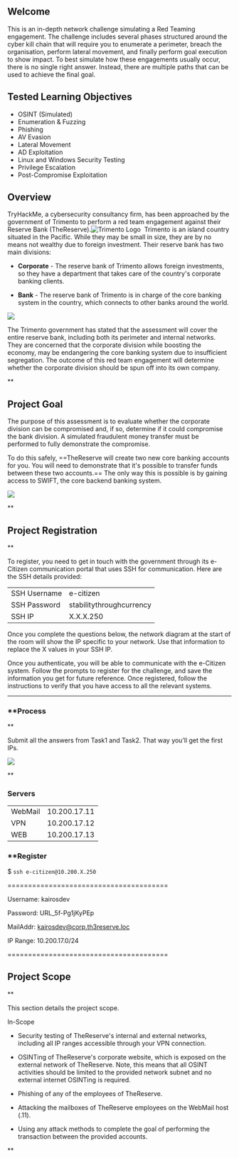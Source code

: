 ## Welcome
This is an in-depth network challenge simulating a Red Teaming engagement. The challenge includes several phases structured around the cyber kill chain that will require you to enumerate a perimeter, breach the organisation, perform lateral movement, and finally perform goal execution to show impact. To best simulate how these engagements usually occur, there is no single right answer. Instead, there are multiple paths that can be used to achieve the final goal.

## Tested Learning Objectives  

- OSINT (Simulated)
- Enumeration & Fuzzing
- Phishing
- AV Evasion
- Lateral Movement
- AD Exploitation
- Linux and Windows Security Testing
- Privilege Escalation
- Post-Compromise Exploitation
## Overview
TryHackMe, a cybersecurity consultancy firm, has been approached by the government of Trimento to perform a red team engagement against their Reserve Bank (TheReserve).![Trimento Logo](https://tryhackme-images.s3.amazonaws.com/user-uploads/6093e17fa004d20049b6933e/room-content/a29cffb908b62b9564316df5a43f69e9.png) 
Trimento is an island country situated in the Pacific. While they may be small in size, they are by no means not wealthy due to foreign investment. Their reserve bank has two main divisions:

- **Corporate** - The reserve bank of Trimento allows foreign investments, so they have a department that takes care of the country's corporate banking clients.  
    
- **Bank** - The reserve bank of Trimento is in charge of the core banking system in the country, which connects to other banks around the world.

![](https://lh7-us.googleusercontent.com/IqKYa6lfgYl2jXJTrLjeQQr9Yq9ziJGPTqKOB10LSoJ3sDwz5DeOaoX3j9KlW_TMHsSuQFNIdZpD42pWznnf40O8FH4os8ai8Zok280YdizjRVzmMSmMtt9nclFTFMMusPYsGEVwz8TV442V8rkxtzI)

The Trimento government has stated that the assessment will cover the entire reserve bank, including both its perimeter and internal networks. They are concerned that the corporate division while boosting the economy, may be endangering the core banking system due to insufficient segregation. The outcome of this red team engagement will determine whether the corporate division should be spun off into its own company.

**
## Project Goal

The purpose of this assessment is to evaluate whether the corporate division can be compromised and, if so, determine if it could compromise the bank division. A simulated fraudulent money transfer must be performed to fully demonstrate the compromise.

To do this safely, ==TheReserve will create two new core banking accounts for you. You will need to demonstrate that it's possible to transfer funds between these two accounts.== The only way this is possible is by gaining access to SWIFT, the core backend banking system.

![](https://lh7-us.googleusercontent.com/_MuHF0T5RHNNpcYyhet1GJC6-BVwkM5ABpy-yWsPTfC_8QbbrzhQl5R4kSggwyEz6LHYx55XenUb4LjMZBmXs3vFg3EVI-H6fmHiBj5sjWtOFGq7Ez61lBkIGPURIJO-Jd2y55xoIiNVKv2vOYD96Cs)

**

## Project Registration
**

To register, you need to get in touch with the government through its e-Citizen communication portal that uses SSH for communication. Here are the SSH details provided:

|   |   |
|---|---|
|SSH Username|e-citizen|
|SSH Password|stabilitythroughcurrency|
|SSH IP|X.X.X.250|

Once you complete the questions below, the network diagram at the start of the room will show the IP specific to your network. Use that information to replace the X values in your SSH IP.

Once you authenticate, you will be able to communicate with the e-Citizen system. Follow the prompts to register for the challenge, and save the information you get for future reference. Once registered, follow the instructions to verify that you have access to all the relevant systems.

---
### **Process

**

Submit all the answers from Task1 and Task2. That way you’ll get the first IPs.

![](https://lh7-us.googleusercontent.com/hr0Xx5eZMlm1wy5D_xpb61XRuWv6eubq5wR9-H6V6gDn5xRm4kP_YZw8FvQYvezNPcdlJwk9KCPStmhCfftC7QkIuwXu5l2JMd2BSb2xp1ohe1w-mz3GMq3mHu2K6pwAU-mUXKjIFFrMURiaBSpk3oA)

**
### Servers

|   |   |
|---|---|
|WebMail|10.200.17.11|
|VPN|10.200.17.12|
|WEB|10.200.17.13|

### **Register

$ `ssh e-citizen@10.200.X.250`

=======================================

Username: kairosdev

Password: URL_5f-Pg1jKyPEp

MailAddr: kairosdev@corp.th3reserve.loc

IP Range: 10.200.17.0/24

=======================================



## Project Scope
**

This section details the project scope.

In-Scope

- Security testing of TheReserve's internal and external networks, including all IP ranges accessible through your VPN connection.
    
- OSINTing of TheReserve's corporate website, which is exposed on the external network of TheReserve. Note, this means that all OSINT activities should be limited to the provided network subnet and no external internet OSINTing is required.
    
- Phishing of any of the employees of TheReserve.
    
- Attacking the mailboxes of TheReserve employees on the WebMail host (.11).
    
- Using any attack methods to complete the goal of performing the transaction between the provided accounts.
    

**